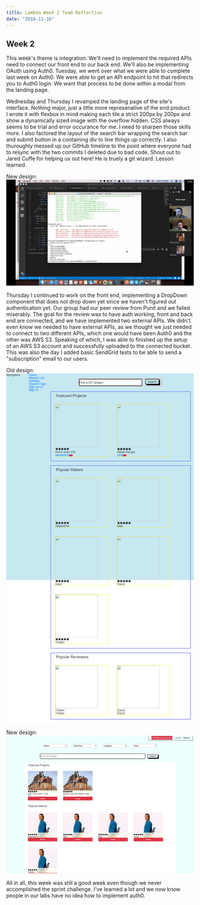 ```yaml
---
title: Lambda Week 2 Team Reflection
date: "2018-11-16"
---
```


## Week 2
This week's theme is integration. We'll need to implement the required APIs need to connect our front end to our back end. We'll also be implementing OAuth using Auth0. Tuesday, we went over what we were able to complete last week on Auth0. We were able to get an API endpoint to hit that redirects you to Auth0 login. We want that process to be done within a modal from the landing page.

Wednesday and Thursday I revamped the landing page of the site's interface. Nothing major, just a little more represenative of the end product. I wrote it with flexbox in mind making each tile a strict 200px by 200px and show a dynamically sized image with the overflow hidden. CSS always seems to be trial and error occurance for me. I need to sharpen those skills more. I also factored the layout of the search bar wrapping the search bar and submit button in a containing div to line things up correctly. I also thuroughly messed up our GitHub timeline to the point where everyone had to resync with the two commits I deleted due to bad code. Shout out to Jared Cuffe for helping us out here! He is truely a git wizard. Lesson learned.

New design:
![debugging a broken git](./badtimes.png)

Thursday I continued to work on the front end, implementing a DropDown component that does not drop down yet since we haven't figured out authentication yet. Our group had our peer review from Punit and we failed miserably. The goal for the review was to have auth working, front and back end are connected, and we have implemented two external APIs. We didn't even know we needed to have external APIs, as we thought we just needed to connect to two different APIs, which one would have been Auth0 and the other was AWS S3. Speaking of which, I was able to finished up the setup of an AWS S3 account and successfully uploaded to the connected bucket. This was also the day I added basic SendGrid tests to be able to send a "subscription" email to our users.

Old design:
![old design](./oldsite.png)

New design:
![new design](./newdesign.png)

All in all, this week was still a good week even though we never accomplished the sprint challenge. I've learned a lot and we now know people in our labs have no idea how to implement auth0.